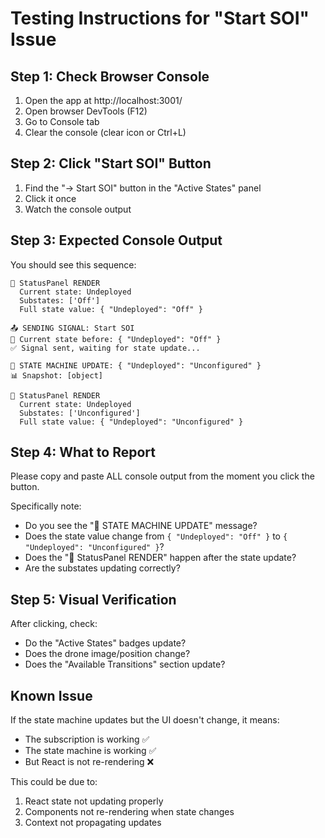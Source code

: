 # Testing Instructions for "Start SOI" Issue

## Step 1: Check Browser Console

1. Open the app at http://localhost:3001/
2. Open browser DevTools (F12)
3. Go to Console tab
4. Clear the console (clear icon or Ctrl+L)

## Step 2: Click "Start SOI" Button

1. Find the "→ Start SOI" button in the "Active States" panel
2. Click it once
3. Watch the console output

## Step 3: Expected Console Output

You should see this sequence:

```
🎯 StatusPanel RENDER
  Current state: Undeployed
  Substates: ['Off']
  Full state value: { "Undeployed": "Off" }

📤 SENDING SIGNAL: Start SOI
📍 Current state before: { "Undeployed": "Off" }
✅ Signal sent, waiting for state update...

🔄 STATE MACHINE UPDATE: { "Undeployed": "Unconfigured" }
📊 Snapshot: [object]

🎯 StatusPanel RENDER
  Current state: Undeployed
  Substates: ['Unconfigured']
  Full state value: { "Undeployed": "Unconfigured" }
```

## Step 4: What to Report

Please copy and paste ALL console output from the moment you click the button.

Specifically note:
- Do you see the "🔄 STATE MACHINE UPDATE" message?
- Does the state value change from `{ "Undeployed": "Off" }` to `{ "Undeployed": "Unconfigured" }`?
- Does the "🎯 StatusPanel RENDER" happen after the state update?
- Are the substates updating correctly?

## Step 5: Visual Verification

After clicking, check:
- Do the "Active States" badges update?
- Does the drone image/position change?
- Does the "Available Transitions" section update?

## Known Issue

If the state machine updates but the UI doesn't change, it means:
- The subscription is working ✅
- The state machine is working ✅
- But React is not re-rendering ❌

This could be due to:
1. React state not updating properly
2. Components not re-rendering when state changes
3. Context not propagating updates

